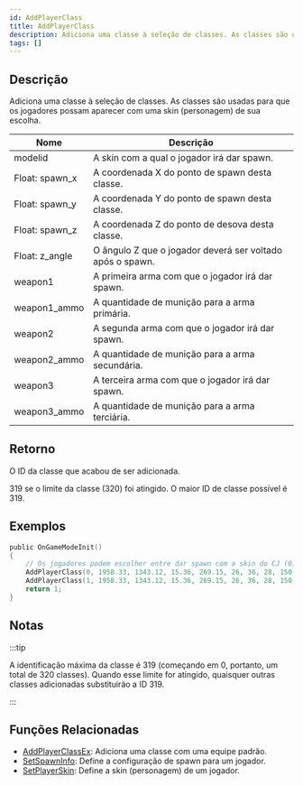 ```yaml
---
id: AddPlayerClass
title: AddPlayerClass
description: Adiciona uma classe à seleção de classes. As classes são usadas para que os jogadores possam aparecer com uma skin (personagem) de sua escolha.
tags: []
---
```


## Descrição

Adiciona uma classe à seleção de classes. As classes são usadas para que os jogadores possam aparecer com uma skin (personagem) de sua escolha.

| Nome           | Descrição                                                 |
| -------------- | --------------------------------------------------------- |
| modelid        | A skin com a qual o jogador irá dar spawn.                |
| Float: spawn_x | A coordenada X do ponto de spawn desta classe.            |
| Float: spawn_y | A coordenada Y do ponto de spawn desta classe.            |
| Float: spawn_z | A coordenada Z do ponto de desova desta classe.           |
| Float: z_angle | O ângulo Z que o jogador deverá ser voltado após o spawn. |
| weapon1        | A primeira arma com que o jogador irá dar spawn.          |
| weapon1_ammo   | A quantidade de munição para a arma primária.             |
| weapon2        | A segunda arma com que o jogador irá dar spawn.           |
| weapon2_ammo   | A quantidade de munição para a arma secundária.           |
| weapon3        | A terceira arma com que o jogador irá dar spawn.          |
| weapon3_ammo   | A quantidade de munição para a arma terciária.            |

## Retorno

O ID da classe que acabou de ser adicionada.

319 se o limite da classe (320) foi atingido. O maior ID de classe possível é 319.

## Exemplos

```c
public OnGameModeInit()
{
    // Os jogadores podem escolher entre dar spawn com a skin do CJ (0) ou a skin do The Truth (1).
    AddPlayerClass(0, 1958.33, 1343.12, 15.36, 269.15, 26, 36, 28, 150, 0, 0); // CJ
    AddPlayerClass(1, 1958.33, 1343.12, 15.36, 269.15, 26, 36, 28, 150, 0, 0); // The Truth
    return 1;
}
```

## Notas

:::tip

A identificação máxima da classe é 319 (começando em 0, portanto, um total de 320 classes). Quando esse limite for atingido, quaisquer outras classes adicionadas substituirão a ID 319.

:::

## Funções Relacionadas

- [AddPlayerClassEx](../functions/AddPlayerClassEx.md): Adiciona uma classe com uma equipe padrão.
- [SetSpawnInfo](../functions/SetSpawnInfo.md): Define a configuração de spawn para um jogador.
- [SetPlayerSkin](../functions/SetPlayerSkin.md): Define a skin (personagem) de um jogador.
